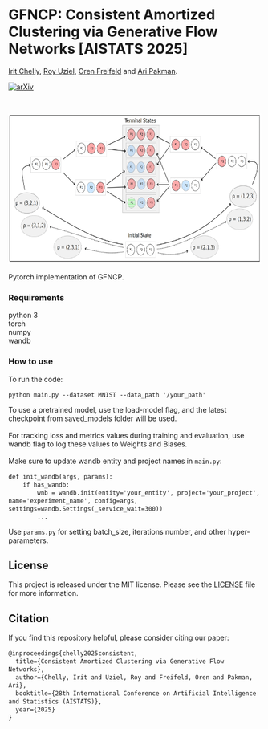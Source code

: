 # GFNCP: Consistent Amortized Clustering via Generative Flow Networks [AISTATS 2025]

[Irit Chelly](https://irita42.wixsite.com/mysite), [Roy Uziel](https://uzielroy.wixsite.com/uzielroy), [Oren Freifeld](https://www.cs.bgu.ac.il/~orenfr/) and [Ari Pakman](https://aripakman.github.io/).

[![arXiv](https://img.shields.io/badge/arXiv-2407.07564-b31b1b.svg?style=flat)](TBD)

<br>
<p align="center">
<img src="https://github.com/BGU-CS-VIL/GFNCP/blob/main/.github/gfncp.png" alt="GFNCP Framework" width="700" height="300">
</p>

Pytorch implementation of GFNCP.

### Requirements
python 3
<br>
torch
<br>
numpy
<br>
wandb

### How to use
To run the code:
```
python main.py --dataset MNIST --data_path '/your_path'
```

To use a pretrained model, use the load-model flag, and the latest checkpoint from saved_models folder will be used.
<br><br>
For tracking loss and metrics values during training and evaluation, use wandb flag to log these values to Weights and Biases.
<br><br>
Make sure to update wandb entity and project names in ```main.py```:
```
def init_wandb(args, params):
    if has_wandb:
        wnb = wandb.init(entity='your_entity', project='your_project', name='experiment_name', config=args, settings=wandb.Settings(_service_wait=300))
        ...
```
Use ```params.py``` for setting batch_size, iterations number, and other hyper-parameters.
 

## License
This project is released under the MIT license. Please see the [LICENSE](LICENSE) file for more information.


## Citation
If you find this repository helpful, please consider citing our paper:
```
@inproceedings{chelly2025consistent,
  title={Consistent Amortized Clustering via Generative Flow Networks},
  author={Chelly, Irit and Uziel, Roy and Freifeld, Oren and Pakman, Ari},
  booktitle={28th International Conference on Artificial Intelligence and Statistics (AISTATS)},
  year={2025}
}
```
